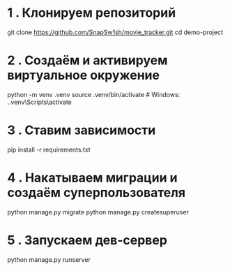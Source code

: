 # 1 . Клонируем репозиторий
git clone https://github.com/SnapSw1sh/movie_tracker.git
cd demo-project

# 2 . Создаём и активируем виртуальное окружение
python -m venv .venv
source .venv/bin/activate        # Windows: .\.venv\Scripts\activate

# 3 . Ставим зависимости
pip install -r requirements.txt

# 4 . Накатываем миграции и создаём суперпользователя
python manage.py migrate
python manage.py createsuperuser

# 5 . Запускаем дев-сервер
python manage.py runserver
